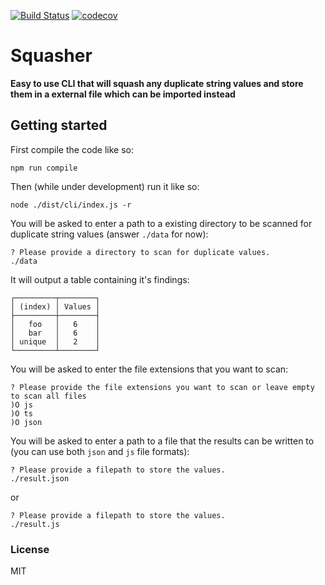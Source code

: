 [![Build Status](https://travis-ci.org/erwinheitzman/squasher.svg?branch=master)](https://travis-ci.org/erwinheitzman/squasher)
[![codecov](https://codecov.io/gh/erwinheitzman/squasher/branch/master/graph/badge.svg)](https://codecov.io/gh/erwinheitzman/squasher)

Squasher
===========

**Easy to use CLI that will squash any duplicate string values and store them in a external file which can be imported instead**

## Getting started

First compile the code like so:
```shell
npm run compile
```

Then (while under development) run it like so:
```shell
node ./dist/cli/index.js -r
```
You will be asked to enter a path to a existing directory to be scanned for duplicate string values (answer `./data` for now):
```shell
? Please provide a directory to scan for duplicate values.
./data
```
It will output a table containing it's findings:
```shell
┌─────────┬────────┐
│ (index) │ Values │
├─────────┼────────┤
│   foo   │   6    │
│   bar   │   6    │
│ unique  │   2    │
└─────────┴────────┘
```
You will be asked to enter the file extensions that you want to scan:
```
? Please provide the file extensions you want to scan or leave empty to scan all files
)O js
)O ts
)O json
```
You will be asked to enter a path to a file that the results can be written to (you can use both `json` and `js` file formats):
```shell
? Please provide a filepath to store the values.
./result.json
```
or
```shell
? Please provide a filepath to store the values.
./result.js
```


### License

MIT
